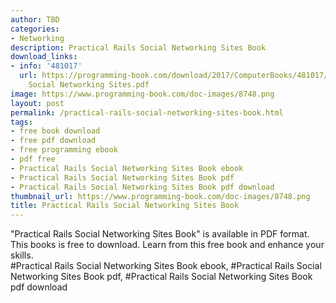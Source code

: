 ```yaml
---
author: TBD
categories:
- Networking
description: Practical Rails Social Networking Sites Book
download_links:
- info: '481017'
  url: https://programming-book.com/download/2017/ComputerBooks/481017/Practical Rails
    Social Networking Sites.pdf
image: https://www.programming-book.com/doc-images/8748.png
layout: post
permalink: /practical-rails-social-networking-sites-book.html
tags:
- free book download
- free pdf download
- free programming ebook
- pdf free
- Practical Rails Social Networking Sites Book ebook
- Practical Rails Social Networking Sites Book pdf
- Practical Rails Social Networking Sites Book pdf download
thumbnail_url: https://www.programming-book.com/doc-images/8748.png
title: Practical Rails Social Networking Sites Book
---
```


 
<div class="item-desc text-justify">
  "Practical Rails Social Networking Sites Book" is available in PDF format. This books is free to download. Learn from this free book and enhance your skills.
  <br>
  #Practical Rails Social Networking Sites Book ebook, #Practical Rails Social Networking Sites Book pdf, #Practical Rails Social Networking Sites Book pdf download
</div>